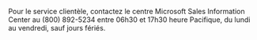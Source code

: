 Pour le service clientèle, contactez le centre Microsoft Sales Information Center au (800) 892-5234 entre 06h30 et 17h30 heure Pacifique, du lundi au vendredi, sauf jours fériés.

<!--HONumber=Jun16_HO4-->


